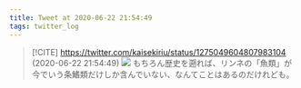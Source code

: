 ```yaml
---
title: Tweet at 2020-06-22 21:54:49
tags: twitter_log
---
```


> [!CITE] https://twitter.com/kaisekiriu/status/1275049604807983104 (2020-06-22 21:54:49)
> ![](https://twitter.com/kaisekiriu/status/1275049604807983104)
> もちろん歴史を遡れば、リンネの「魚類」が今でいう条鰭類だけしか含んでいない、なんてことはあるのだけれども。
